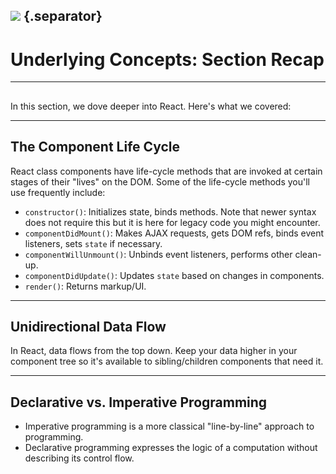 ## ![](https://s3.amazonaws.com/python-ga/images/GA_Cog_Medium_White_RGB.png) {.separator}
<h1>Underlying Concepts: Section Recap</h1>

---

##

In this section, we dove deeper into React. Here's what we covered:

---

## The Component Life Cycle

React class components have life-cycle methods that are invoked at certain stages of their "lives" on the DOM. Some of the life-cycle methods you'll use frequently include:

  - `constructor()`: Initializes state, binds methods.  Note that newer syntax does not require this but it is here for legacy code you might encounter.
  - `componentDidMount()`: Makes AJAX requests, gets DOM refs, binds event listeners, sets `state` if necessary.
  - `componentWillUnmount()`: Unbinds event listeners, performs other clean-up.
  - `componentDidUpdate()`: Updates `state` based on changes in components.
  - `render()`: Returns markup/UI.

---

## Unidirectional Data Flow

In React, data flows from the top down. Keep your data higher in your component tree so it's available to sibling/children components that need it.

---

## Declarative vs. Imperative Programming

  - Imperative programming is a more classical "line-by-line" approach to programming.
  - Declarative programming expresses the logic of a computation without describing its control flow.
